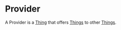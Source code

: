 # Provider

A Provider is a [Thing](60003.md ) that offers [Things](60003.md ) to other [Things](60003.md).